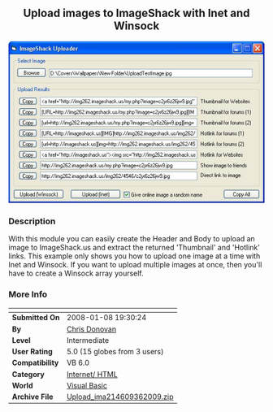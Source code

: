 ﻿<div align="center">

## Upload images to ImageShack with Inet and Winsock

<img src="PIC2008181356126576.jpg">
</div>

### Description

With this module you can easily create the Header and Body to upload an image to ImageShack.us and extract the returned 'Thumbnail' and 'Hotlink' links. This example only shows you how to upload one image at a time with Inet and Winsock. If you want to upload multiple images at once, then you'll have to create a Winsock array yourself.
 
### More Info
 


<span>             |<span>
---                |---
**Submitted On**   |2008-01-08 19:30:24
**By**             |[Chris Donovan](https://github.com/Planet-Source-Code/PSCIndex/blob/master/ByAuthor/chris-donovan.md)
**Level**          |Intermediate
**User Rating**    |5.0 (15 globes from 3 users)
**Compatibility**  |VB 6\.0
**Category**       |[Internet/ HTML](https://github.com/Planet-Source-Code/PSCIndex/blob/master/ByCategory/internet-html__1-34.md)
**World**          |[Visual Basic](https://github.com/Planet-Source-Code/PSCIndex/blob/master/ByWorld/visual-basic.md)
**Archive File**   |[Upload\_ima214609362009\.zip](https://github.com/Planet-Source-Code/chris-donovan-upload-images-to-imageshack-with-inet-and-winsock__1-69883/archive/master.zip)








